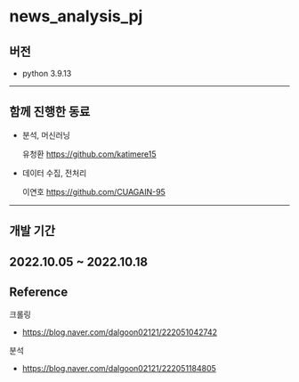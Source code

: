 news_analysis_pj
===

## 버전
- python 3.9.13
---
## 함께 진행한 동료
- 분석, 머신러닝

    유청환 https://github.com/katimere15
- 데이터 수집, 전처리

    이연호 https://github.com/CUAGAIN-95
---
## 개발 기간
2022.10.05 ~ 2022.10.18
---
## Reference
크롤링
- https://blog.naver.com/dalgoon02121/222051042742

분석
- https://blog.naver.com/dalgoon02121/222051184805
